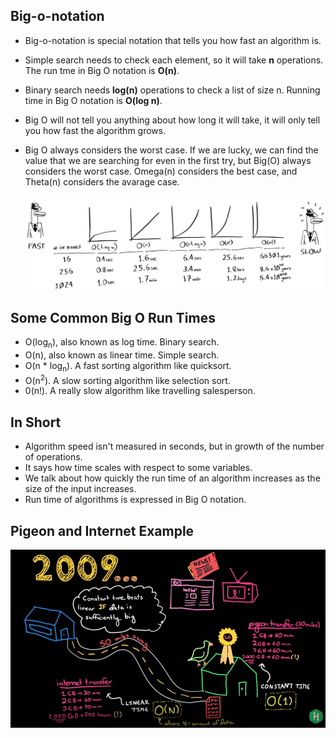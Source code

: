 ## Big-o-notation

- Big-o-notation is special notation that tells you how fast an algorithm is.

- Simple search needs to check each element, so it will take **n** operations. The run tme in Big O notation is **O(n)**.

- Binary search needs **log(n)** operations to check a list of size n. Running time in Big O notation is **O(log n)**.

- Big O will not tell you anything about how long it will take, it will only tell you how fast the algorithm grows.

- Big O always considers the worst case. If we are lucky, we can find the value that we are searching for even in the first try, but Big(O) always considers the worst case. Omega(n) considers the best case, and Theta(n) considers the avarage case.

  ![big-o-notation](images/big-o-notation.png)

## Some Common Big O Run Times

- O(log<sub>n</sub>), also known as log time. Binary search.
- O(n), also known as linear time. Simple search.
- O(n * log<sub>n</sub>). A fast sorting algorithm like quicksort.
- O(n<sup>2</sup>). A slow sorting algorithm like selection sort.
- 0(n!). A really slow algorithm like travelling salesperson.

## In Short

- Algorithm speed isn't measured in seconds, but in growth of the number of operations.
- It says how time scales with respect to some variables.
- We talk about how quickly the run time of an algorithm increases as the size of the input increases.
- Run time of algorithms is expressed in Big O notation.

## Pigeon and Internet Example

![pigeon-versus-internet](images/pigeon-versus-internet.png)

